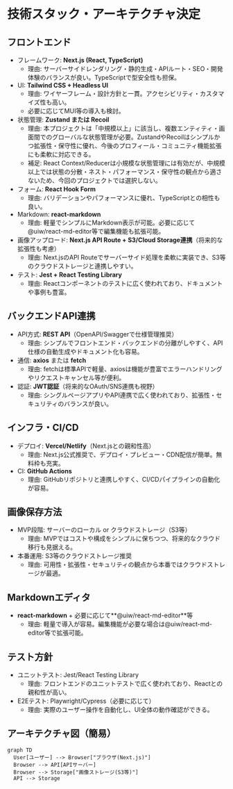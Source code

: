 <!-- filepath: /workspaces/FarmVerse/docs/1_CultivationDiary/basic_design/10_技術スタック_アーキテクチャ.md -->
# 技術スタック・アーキテクチャ決定

## フロントエンド
- フレームワーク: **Next.js (React, TypeScript)**
    - 理由: サーバーサイドレンダリング・静的生成・APIルート・SEO・開発体験のバランスが良い。TypeScriptで型安全性も担保。
- UI: **Tailwind CSS + Headless UI**
    - 理由: ワイヤーフレーム・設計方針と一貫。アクセシビリティ・カスタマイズ性も高い。
    - 必要に応じてMUI等の導入も検討。
- 状態管理: **Zustand または Recoil**
    - 理由: 本プロジェクトは「中規模以上」に該当し、複数エンティティ・画面間でのグローバルな状態管理が必要。ZustandやRecoilはシンプルかつ拡張性・保守性に優れ、今後のプロフィール・コミュニティ機能拡張にも柔軟に対応できる。
    - 補足: React Context/Reducerは小規模な状態管理には有効だが、中規模以上では状態の分散・ネスト・パフォーマンス・保守性の観点から適さないため、今回のプロジェクトでは選択しない。
- フォーム: **React Hook Form**
    - 理由: バリデーションやパフォーマンスに優れ、TypeScriptとの相性も良い。
- Markdown: **react-markdown**
    - 理由: 軽量でシンプルにMarkdown表示が可能。必要に応じて@uiw/react-md-editor等で編集機能も拡張可能。
- 画像アップロード: **Next.js API Route + S3/Cloud Storage連携**（将来的な拡張性も考慮）
    - 理由: Next.jsのAPI Routeでサーバーサイド処理を柔軟に実装でき、S3等のクラウドストレージと連携しやすい。
- テスト: **Jest + React Testing Library**
    - 理由: Reactコンポーネントのテストに広く使われており、ドキュメントや事例も豊富。

## バックエンドAPI連携
- API方式: **REST API**（OpenAPI/Swaggerで仕様管理推奨）
    - 理由: シンプルでフロントエンド・バックエンドの分離がしやすく、API仕様の自動生成やドキュメント化も容易。
- 通信: **axios** または **fetch**
    - 理由: fetchは標準APIで軽量、axiosは機能が豊富でエラーハンドリングやリクエストキャンセル等が便利。
- 認証: **JWT認証**（将来的なOAuth/SNS連携も視野）
    - 理由: シングルページアプリやAPI連携で広く使われており、拡張性・セキュリティのバランスが良い。

## インフラ・CI/CD
- デプロイ: **Vercel/Netlify**（Next.jsとの親和性高）
    - 理由: Next.js公式推奨で、デプロイ・プレビュー・CDN配信が簡単。無料枠も充実。
- CI: **GitHub Actions**
    - 理由: GitHubリポジトリと連携しやすく、CI/CDパイプラインの自動化が容易。

## 画像保存方法
- MVP段階: サーバーのローカル or クラウドストレージ（S3等）
    - 理由: MVPではコストや構成をシンプルに保ちつつ、将来的なクラウド移行も見据える。
- 本番運用: S3等のクラウドストレージ推奨
    - 理由: 可用性・拡張性・セキュリティの観点から本番ではクラウドストレージが最適。

## Markdownエディタ
- **react-markdown** + 必要に応じて**@uiw/react-md-editor**等
    - 理由: 軽量で導入が容易。編集機能が必要な場合は@uiw/react-md-editor等で拡張可能。

## テスト方針
- ユニットテスト: Jest/React Testing Library
    - 理由: フロントエンドのユニットテストで広く使われており、Reactとの親和性が高い。
- E2Eテスト: Playwright/Cypress（必要に応じて）
    - 理由: 実際のユーザー操作を自動化し、UI全体の動作確認ができる。

## アーキテクチャ図（簡易）
```mermaid
graph TD
  User[ユーザー] --> Browser["ブラウザ(Next.js)"]
  Browser --> API[APIサーバー]
  Browser --> Storage["画像ストレージ(S3等)"]
  API --> Storage
```
